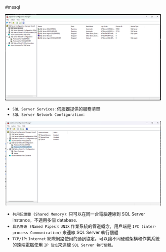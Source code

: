 #mssql 

![](Pasted%20image%2020240125145504.png)

- `SQL Server Services`: 伺服器提供的服務清單
- `SQL Server Network Configuration`:  


![](Pasted%20image%2020240125152250.png)
- `共用記憶體 (Shared Memory)`: 只可以在同一台電腦連線到 SQL Server instance，不適用多個 database.
- `具名管道 (Named Pipes)`:  `UNIX` 作業系統的管道概念，用戶端是 `IPC (inter-process Communication)` 來連線 SQL Server 執行個體
- `TCP/IP`: `Internet` 網際網路使用的通訊協定，可以讓不同硬體架構和作業系統的遠端電腦使用 `IP 位址`來連線 `SQL Server 執行個體`。

